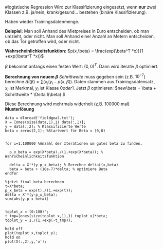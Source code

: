 #logistische Regression
Wird zur Klassifizierung eingesetzt, wenn __nur__ zwei Klassen z.B. ja/nein, krank/gesund... bestehen (binäre Klassifizierung).

Haben wieder Trainingsdatenmenge.

__Beispiel:__ Man soll Anhand des Mietpreises in Euro entscheiden, ob man umzieht, oder nicht. Man soll Anhand einer Anzahl an Metern entscheiden, ob das Tor getroffen wird, oder nicht.


__Wahrscheinlichkeitsfunktion:__
$p(x,\beta) = \frac{exp(\beta^T *x)}{1 +exp(\beta^T *x)}$

$\beta$ bekommt anfangs einen festen Wert: $(0,0)^T$. Dann wird iterativ $\beta$ optimiert.

__Berechnung von neuem $\beta$__
$Schrittweite$ muss gegeben sein (z.B. $10^{-7}$)
berechne $\Delta  l(\beta) = \sum( x_i(y_i - p(x,\beta) )$. Daten stammen aus Trainingsdatensatz, $x_i$ ist Merkmal, $y_i$ ist Klasse $0 oder1$.
Jetzt $\beta$ optimieren: $new\beta = \beta + Schrittweite * \Delta  l(\beta) $

Diese Berechnung wird mehrmals widerholt (z.B. 100000 mal)
__Musterlösung__
```
data = dlmread('fieldgoal.txt');
X = [ones(size(data,1),1) data(:,1)];
y = data(:,2); % Klassifizierte Werte
beta = zeros(2,1); %Startwert für Beta = (0,0)


for i=1:100000 %Anzahl der Iterationen um gutes beta zu finden.

  p_x_beta = exp(X*beta)./(1.+exp(X*beta)); % Wahrscheinlichkeitsfunktion

  delta = X'*(y-p_x_beta); % Berechne deltaL(x,beta)
  beta = beta + (10e-7)*delta; % optimiere Beta
endfor

%jetzt final beta berechnen
t=X*beta;
p_x_beta = exp(t)./(1.+exp(t));
delta = X'*(y-p_x_beta);
sum(abs(y-p_x_beta))


toplot_x = (0:100)';
t_tmp=[ones(size(toplot_x,1),1) toplot_x]*beta;
toplot_y = 1./(1.+exp(-t_tmp));

hold off
plot(toplot_x,toplot_y);
hold on
plot(X(:,2),y,'o');

```
